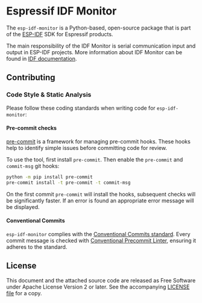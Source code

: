 # Espressif IDF Monitor

The ```esp-idf-monitor``` is a Python-based, open-source package that is part of the [ESP-IDF](https://github.com/espressif/esp-idf) SDK for Espressif products.

The main responsibility of the IDF Monitor is serial communication input and output in ESP-IDF projects. More information about IDF Monitor can be found in [IDF documentation](https://docs.espressif.com/projects/esp-idf/en/latest/esp32/api-guides/tools/idf-monitor.html).

## Contributing

### Code Style & Static Analysis

Please follow these coding standards when writing code for ``esp-idf-monitor``:

#### Pre-commit checks

[pre-commit](https://pre-commit.com/) is a framework for managing pre-commit hooks. These hooks help to identify simple issues before committing code for review.

To use the tool, first install ``pre-commit``. Then enable the ``pre-commit`` and ``commit-msg`` git hooks:

```sh
python -m pip install pre-commit
pre-commit install -t pre-commit -t commit-msg
```

On the first commit ``pre-commit`` will install the hooks, subsequent checks will be significantly faster. If an error is found an appropriate error message will be displayed.


#### Conventional Commits

``esp-idf-monitor`` complies with the [Conventional Commits standard](https://www.conventionalcommits.org/en/v1.0.0/#specification). Every commit message is checked with [Conventional Precommit Linter](https://github.com/espressif/conventional-precommit-linter), ensuring it adheres to the standard.


## License

This document and the attached source code are released as Free Software under Apache License Version 2 or later. See the accompanying [LICENSE file](https://github.com/espressif/esp-idf-monitor/blob/master/LICENSE) for a copy.
